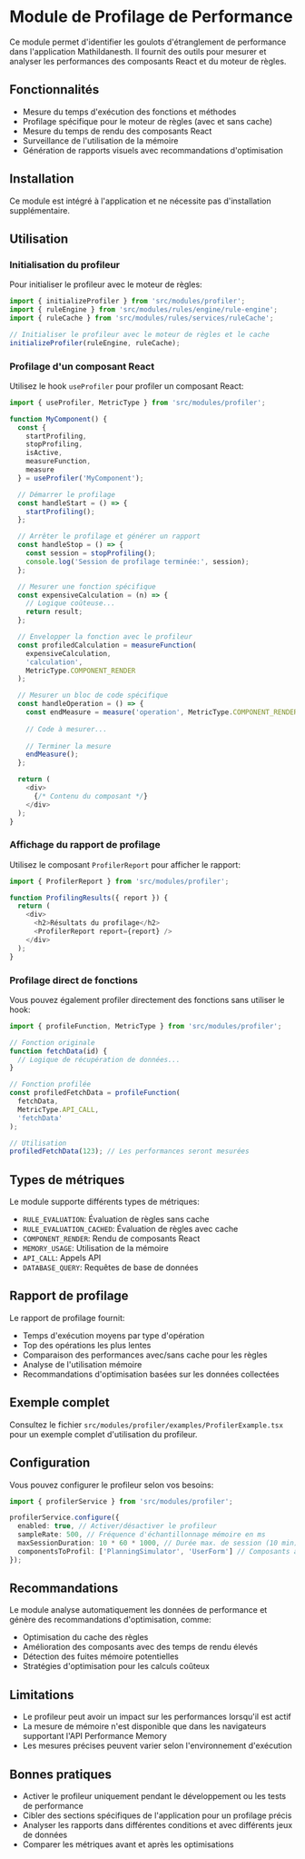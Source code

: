# Module de Profilage de Performance

Ce module permet d'identifier les goulots d'étranglement de performance dans l'application Mathildanesth. Il fournit des outils pour mesurer et analyser les performances des composants React et du moteur de règles.

## Fonctionnalités

- Mesure du temps d'exécution des fonctions et méthodes
- Profilage spécifique pour le moteur de règles (avec et sans cache)
- Mesure du temps de rendu des composants React
- Surveillance de l'utilisation de la mémoire
- Génération de rapports visuels avec recommandations d'optimisation

## Installation

Ce module est intégré à l'application et ne nécessite pas d'installation supplémentaire.

## Utilisation

### Initialisation du profileur

Pour initialiser le profileur avec le moteur de règles:

```typescript
import { initializeProfiler } from 'src/modules/profiler';
import { ruleEngine } from 'src/modules/rules/engine/rule-engine';
import { ruleCache } from 'src/modules/rules/services/ruleCache';

// Initialiser le profileur avec le moteur de règles et le cache
initializeProfiler(ruleEngine, ruleCache);
```

### Profilage d'un composant React

Utilisez le hook `useProfiler` pour profiler un composant React:

```typescript
import { useProfiler, MetricType } from 'src/modules/profiler';

function MyComponent() {
  const { 
    startProfiling, 
    stopProfiling, 
    isActive,
    measureFunction,
    measure
  } = useProfiler('MyComponent');

  // Démarrer le profilage
  const handleStart = () => {
    startProfiling();
  };

  // Arrêter le profilage et générer un rapport
  const handleStop = () => {
    const session = stopProfiling();
    console.log('Session de profilage terminée:', session);
  };

  // Mesurer une fonction spécifique
  const expensiveCalculation = (n) => {
    // Logique coûteuse...
    return result;
  };

  // Envelopper la fonction avec le profileur
  const profiledCalculation = measureFunction(
    expensiveCalculation,
    'calculation',
    MetricType.COMPONENT_RENDER
  );

  // Mesurer un bloc de code spécifique
  const handleOperation = () => {
    const endMeasure = measure('operation', MetricType.COMPONENT_RENDER);
    
    // Code à mesurer...
    
    // Terminer la mesure
    endMeasure();
  };

  return (
    <div>
      {/* Contenu du composant */}
    </div>
  );
}
```

### Affichage du rapport de profilage

Utilisez le composant `ProfilerReport` pour afficher le rapport:

```typescript
import { ProfilerReport } from 'src/modules/profiler';

function ProfilingResults({ report }) {
  return (
    <div>
      <h2>Résultats du profilage</h2>
      <ProfilerReport report={report} />
    </div>
  );
}
```

### Profilage direct de fonctions

Vous pouvez également profiler directement des fonctions sans utiliser le hook:

```typescript
import { profileFunction, MetricType } from 'src/modules/profiler';

// Fonction originale
function fetchData(id) {
  // Logique de récupération de données...
}

// Fonction profilée
const profiledFetchData = profileFunction(
  fetchData,
  MetricType.API_CALL,
  'fetchData'
);

// Utilisation
profiledFetchData(123); // Les performances seront mesurées
```

## Types de métriques

Le module supporte différents types de métriques:

- `RULE_EVALUATION`: Évaluation de règles sans cache
- `RULE_EVALUATION_CACHED`: Évaluation de règles avec cache
- `COMPONENT_RENDER`: Rendu de composants React
- `MEMORY_USAGE`: Utilisation de la mémoire
- `API_CALL`: Appels API
- `DATABASE_QUERY`: Requêtes de base de données

## Rapport de profilage

Le rapport de profilage fournit:

- Temps d'exécution moyens par type d'opération
- Top des opérations les plus lentes
- Comparaison des performances avec/sans cache pour les règles
- Analyse de l'utilisation mémoire
- Recommandations d'optimisation basées sur les données collectées

## Exemple complet

Consultez le fichier `src/modules/profiler/examples/ProfilerExample.tsx` pour un exemple complet d'utilisation du profileur.

## Configuration

Vous pouvez configurer le profileur selon vos besoins:

```typescript
import { profilerService } from 'src/modules/profiler';

profilerService.configure({
  enabled: true, // Activer/désactiver le profileur
  sampleRate: 500, // Fréquence d'échantillonnage mémoire en ms
  maxSessionDuration: 10 * 60 * 1000, // Durée max. de session (10 min)
  componentsToProfil: ['PlanningSimulator', 'UserForm'] // Composants à profiler
});
```

## Recommandations

Le module analyse automatiquement les données de performance et génère des recommandations d'optimisation, comme:

- Optimisation du cache des règles
- Amélioration des composants avec des temps de rendu élevés
- Détection des fuites mémoire potentielles
- Stratégies d'optimisation pour les calculs coûteux

## Limitations

- Le profileur peut avoir un impact sur les performances lorsqu'il est actif
- La mesure de mémoire n'est disponible que dans les navigateurs supportant l'API Performance Memory
- Les mesures précises peuvent varier selon l'environnement d'exécution

## Bonnes pratiques

- Activer le profileur uniquement pendant le développement ou les tests de performance
- Cibler des sections spécifiques de l'application pour un profilage précis
- Analyser les rapports dans différentes conditions et avec différents jeux de données
- Comparer les métriques avant et après les optimisations 